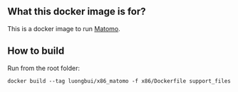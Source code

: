 ## What this docker image is for?

This is a docker image to run [Matomo](https://matomo.org/).

## How to build

Run from the root folder:

```
docker build --tag luongbui/x86_matomo -f x86/Dockerfile support_files
```


